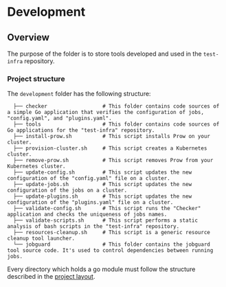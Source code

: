 # Development

## Overview

The purpose of the folder is to store tools developed and used in the `test-infra` repository.

### Project structure

The `development` folder has the following structure:

<!-- Update the project structure each time you modify it. -->

```
  ├── checker                  # This folder contains code sources of a simple Go application that verifies the configuration of jobs, "config.yaml", and "plugins.yaml".
  ├── tools                    # This folder contains code sources of Go applications for the "test-infra" repository.
  ├── install-prow.sh          # This script installs Prow on your cluster.
  ├── provision-cluster.sh     # This script creates a Kubernetes cluster.
  ├── remove-prow.sh           # This script removes Prow from your Kubernetes cluster.
  ├── update-config.sh         # This script updates the new configuration of the "config.yaml" file on a cluster.
  ├── update-jobs.sh           # This script updates the new configuration of the jobs on a cluster.
  ├── update-plugins.sh        # This script updates the new configuration of the "plugins.yaml" file on a cluster.
  ├── validate-config.sh       # This script runs the "Checker" application and checks the uniqueness of jobs names.
  ├── validate-scripts.sh      # This script performs a static analysis of bash scripts in the "test-infra" repository.
  ├── resources-cleanup.sh     # This script is a generic resource cleanup tool launcher.
  └── jobguard                 # This folder contains the jobguard tool source code. It's used to control dependencies between running jobs.

```

Every directory which holds a go module must follow the structure described in the [project layout](https://github.com/golang-standards/project-layout).
